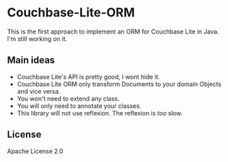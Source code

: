 # Couchbase-Lite-ORM

This is the first approach to implement an ORM for Couchbase Lite in Java. I'm still working on it.

## Main ideas
- Couchbase Lite's API is pretty good, I wont hide it.
- Couchbase Lite ORM only transform Documents to your domain Objects and vice versa.
- You won't need to extend any class.
- You will only need to annotate your classes.
- This library will not use reflexion. The reflexion is *too* slow.

## License
Apache License 2.0
